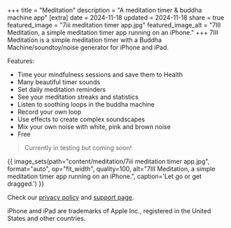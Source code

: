 +++
title = "Meditation"
description = "A meditation timer & buddha machine app"
[extra]
date = 2024-11-18
updated = 2024-11-18
share = true
featured_image = "7iii meditation timer app.jpg"
featured_image_alt = "7III Meditation, a simple meditation timer app running on an iPhone."
+++
7III Meditation is a simple meditation timer with a Buddha Machine/soundtoy/noise generator for iPhone and iPad.

Features:
-	Time your mindfulness sessions and save them to Health
- Many beautiful timer sounds
- Set daily meditation reminders
-	See your meditation streaks and statistics
-	Listen to soothing loops in the buddha machine
-	Record your own loop
-	Use effects to create complex soundscapes
-	Mix your own noise with white, pink and brown noise
-	Free

>Currently in testing but coming soon!

<!-- {{ appstore_button(tagline="Pause, breathe, and try it for free!", url="https://apps.apple.com/app/id6738342562") }} -->

{{ image_sets(path="content/meditation/7iii meditation timer app.jpg", format="auto", op="fit_width", quality=100, alt="7III Meditation, a simple meditation timer app running on an iPhone.", caption='Let go or get dragged.') }}


Check our [privacy policy](/meditation/privacy-policy) and [support page](/meditation/support).

<div class="footnote-definition"><p>iPhone amd iPad are trademarks of Apple Inc., registered in the United States and other countries.</p></div>